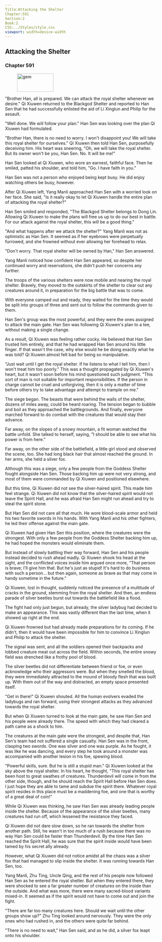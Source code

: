 ```yaml
---
Title:Attacking the Shelter 
Chapter:591 
Section:2 
Book:2 
CSS:../Styles/style.css 
viewport: width=device-width
---
```

  
## Attacking the Shelter
### Chapter 591
  
<figure>
	<img src="../Images/gem.gif" alt="gem" id="gem" width="120" height="60" />
</figure>
  

  
"Brother Han, all is prepared. We can attack the royal shelter whenever we desire." Qi Xiuwen returned to the Blackgod Shelter and reported to Han Sen that he had successfully enlisted the aid of Li Xinglun and Philip for the assault.

"Well done. We will follow your plan." Han Sen was looking over the plan Qi Xiuwen had formulated.

"Brother Han, there is no need to worry. I won't disappoint you! We will take this royal shelter for ourselves." Qi Xiuwen then told Han Sen, purposefully deceiving him. His heart was sneering, "Oh, we will take the royal shelter. But its owner won't be you, Han Sen. No. It will be me!"

Han Sen looked at Qi Xiuwen, who wore an earnest, faithful face. Then he smiled, patted his shoulder, and told him, "Go. I have faith in you."

Han Sen was not a person who enjoyed being kept busy. He did enjoy watching others be busy, however.

After Qi Xiuwen left, Yang Manli approached Han Sen with a worried look on her face. She said, "Is it really okay to let Qi Xiuwen handle the entire plan of attacking the royal shelter?"

Han Sen smiled and responded, "The Blackgod Shelter belongs to Dong Lin. Allowing Qi Xiuwen to make the plans will free us up to do our best in battle. For our attack against the royal shelter, this will be a good thing."

"And what happens after we attack the shelter?" Yang Manli was not as optimistic as Han Sen. It seemed as if her eyebrows were perpetually furrowed, and she frowned without ever allowing her forehead to relax.

"Don't worry. That royal shelter will be owned by Han," Han Sen answered.

Yang Manli noticed how confident Han Sen appeared, so despite her continued worry and reservations, she didn't push her concerns any further.

The troops of the various shelters were now mobile and nearing the royal shelter. Bravely, they moved to the outskirts of the shelter to clear out any creatures around it, in preparation for the big battle that was to come.

With everyone camped out and ready, they waited for the time they would be split into groups of three and sent out to follow the commands given to them.

Han Sen's group was the most powerful, and they were the ones assigned to attack the main gate. Han Sen was following Qi Xiuwen's plan to a tee, without making a single change.

As a result, Qi Xiuwen was feeling rather cocky. He believed that Han Sen trusted him entirely, and that he had wrapped Han Sen around his little finger. If that wasn't the case, why else would he be doing exactly what he was told? Qi Xiuwen almost felt bad for being so manipulative.

"Just wait until I get the royal shelter. If he listens to what I tell him, then I won't treat him too poorly." This was a thought propagated by Qi Xiuwen's heart, but it wasn't soon before his mind questioned such judgment. "This sort of man is not suitable for important responsibilities. If the person in charge cannot be cruel and unforgiving, then it is only a matter of time before others try to take advantage and attempt to trample on me."

The siege began. The beasts that were behind the walls of the shelter, dozens of miles away, could be heard roaring. The tension began to bubble and boil as they approached the battlegrounds. And finally, everyone marched forward to do combat with the creatures that would stay their advance.

Far away, on the slopes of a snowy mountain, a fit woman watched the battle unfold. She talked to herself, saying, "I should be able to see what his power is from here."

Far away, on the other side of the battlefield, a little girl stood and observed the scene, too. She had long black hair that almost reached the ground. In her arms, she held a silver fox.

Although this was a siege, only a few people from the Goddess Shelter fought alongside Han Sen. Those backing him up were not very strong, and most of them were commanded by Qi Xiuwen and positioned elsewhere.

But this time, Qi Xiuwen did not see the silver-haired spirit. This made him feel strange. Qi Xiuwen did not know that the silver-haired spirit would not leave the Spirit Hall, and he was afraid Han Sen might run ahead and try to steal the spirit stone.

But Han Sen did not care all that much. He wore blood-scale armor and held his two favorite swords in his hands. With Yang Manli and his other fighters, he led their offense against the main gate.

Qi Xiuwen had given Han Sen this position, where the creatures were the strongest. With only a few people from the Goddess Shelter backing him up, he had hoped the monsters would eliminate them.

But instead of slowly battling their way forward, Han Sen and his people instead decided to rush ahead madly. Qi Xiuwen shook his head at the sight, and the conflicted voices inside him argued once more, "That person is brave; I'll give him that. But he's just as stupid! It's hard to do business with such a person... but then again, someone as brave as that may come in handy sometime in the future."

Qi Xiuwen, lost in thought, suddenly noticed the presence of a multitude of cracks in the ground, stemming from the royal shelter. And then, an endless parade of silver beetles burst out towards the battlefield like a flood.

The fight had only just begun, but already, the silver ladybug had decided to make an appearance. This was vastly different than the last time, when it showed up right at the end.

Qi Xiuwen frowned but had already made preparations for its coming. If he didn't, then it would have been impossible for him to convince Li Xinglun and Philip to attack the shelter.

The signal was sent, and all the soldiers opened their backpacks and lobbed creature meat out across the field. Within seconds, the entire snowy field was drenched like a frothy pool of blood.

The silver beetles did not differentiate between friend or foe, or even acknowledge who their aggressors were. But when they smelled the blood, they were immediately attracted to the mound of bloody flesh that was built up. With them out of the way and distracted, an empty space presented itself.

"Get in there!" Qi Xiuwen shouted. All the human evolvers evaded the ladybugs and ran forward, using their strongest attacks as they advanced towards the royal shelter.

But when Qi Xiuwen turned to look at the main gate, he saw Han Sen and his people were already there. The speed with which they had cleared a path came as a shock to him.

The creatures at the main gate were the strongest, and despite that, Han Sen's team had not suffered a single casualty. Han Sen was in the front, clasping two swords. One was silver and one was purple. As he fought, it was like he was dancing, and every step he took around a monster was accompanied with another lesion in his foe, spewing blood.

"Powerful skills, sure. But he is still a stupid man." Qi Xiuwen looked at the sky above the royal shelter. In his heart, he thought, "This royal shelter has been host to great swathes of creatures. Thunderdevil will come in from the other side, though, and he should reach the Spirit Hall before Han Sen does. I just hope they are able to tame and subdue the spirit there. Whatever royal spirit resides in this place must be a maddening foe, and one that is worthy of a great deal of coin!"

While Qi Xiuwen was thinking, he saw Han Sen was already leading people inside the shelter. Because of the appearance of the silver beetles, many creatures had run off, which lessened the resistance they faced.

Qi Xiuwen did not dare slow down, so he ran towards the shelter from another path. Still, he wasn't in too much of a rush because there was no way Han Sen could be faster than Thunderdevil. By the time Han Sen reached the Spirit Hall, he was sure that the spirit inside would have been tamed by his secret ally already.

However, what Qi Xiuwen did not notice amidst all the chaos was a silver fox that had managed to slip inside the shelter. It was running towards Han Sen, too.

Yang Manli, Zhu Ting, Uncle Qing, and the rest of his people now followed Han Sen as he entered the royal shelter. But when they entered there, they were shocked to see a far greater number of creatures on the inside than the outside. And what was more, there were many sacred-blood variants mixed-in. It seemed as if the spirit would not have to come out and join the fight.

"There are far too many creatures here. Should we wait until the other groups show up?" Zhu Ting looked around nervously. They were the only ones who had rushed in, and the others were quite far behind.

"There is no need to wait," Han Sen said, and as he did, a silver fox leapt onto his shoulder.